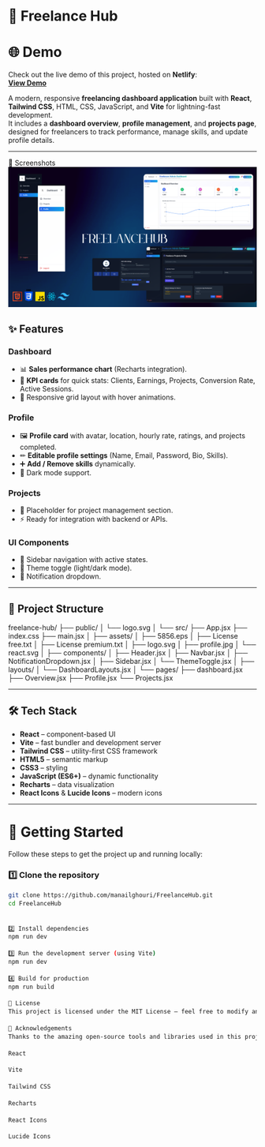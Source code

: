 # 💼 Freelance Hub

# 🌐 Demo

Check out the live demo of this project, hosted on **Netlify**:  
[**View Demo**](https://startling-alfajores-372482.netlify.app/)


A modern, responsive **freelancing dashboard application** built with **React**, **Tailwind CSS**, HTML, CSS, JavaScript, and **Vite** for lightning-fast development.  
It includes a **dashboard overview**, **profile management**, and **projects page**, designed for freelancers to track performance, manage skills, and update profile details.

---
📸 Screenshots
![Screenshot](./screenshot.png)


## ✨ Features

### **Dashboard**
- 📊 **Sales performance chart** (Recharts integration).
- 📌 **KPI cards** for quick stats: Clients, Earnings, Projects, Conversion Rate, Active Sessions.
- 🎨 Responsive grid layout with hover animations.

### **Profile**
- 🖼 **Profile card** with avatar, location, hourly rate, ratings, and projects completed.
- ✏ **Editable profile settings** (Name, Email, Password, Bio, Skills).
- ➕ **Add / Remove skills** dynamically.
- 🌙 Dark mode support.

### **Projects**
- 📁 Placeholder for project management section.
- ⚡ Ready for integration with backend or APIs.

### **UI Components**
- 📌 Sidebar navigation with active states.
- 🌙 Theme toggle (light/dark mode).
- 🔔 Notification dropdown.

---

## 📂 Project Structure

freelance-hub/
├── public/
│ └── logo.svg
│
└── src/
├── App.jsx
├── index.css
├── main.jsx
│
├── assets/
│ ├── 5856.eps
│ ├── License free.txt
│ ├── License premium.txt
│ ├── logo.svg
│ ├── profile.jpg
│ └── react.svg
│
├── components/
│ ├── Header.jsx
│ ├── Navbar.jsx
│ ├── NotificationDropdown.jsx
│ ├── Sidebar.jsx
│ └── ThemeToggle.jsx
│
├── layouts/
│ └── DashboardLayouts.jsx
│
└── pages/
├── dashboard.jsx
├── Overview.jsx
├── Profile.jsx
└── Projects.jsx


---

## 🛠 Tech Stack

- **React** – component-based UI
- **Vite** – fast bundler and development server
- **Tailwind CSS** – utility-first CSS framework
- **HTML5** – semantic markup
- **CSS3** – styling
- **JavaScript (ES6+)** – dynamic functionality
- **Recharts** – data visualization
- **React Icons** & **Lucide Icons** – modern icons

---
# 🚀 Getting Started

Follow these steps to get the project up and running locally:

### 1️⃣ Clone the repository
```bash
git clone https://github.com/manailghouri/FreelanceHub.git
cd FreelanceHub


2️⃣ Install dependencies
npm run dev

3️⃣ Run the development server (using Vite)
npm run dev

4️⃣ Build for production
npm run build

📜 License
This project is licensed under the MIT License — feel free to modify and use it as you like.

🙌 Acknowledgements
Thanks to the amazing open-source tools and libraries used in this project:

React

Vite

Tailwind CSS

Recharts

React Icons

Lucide Icons


